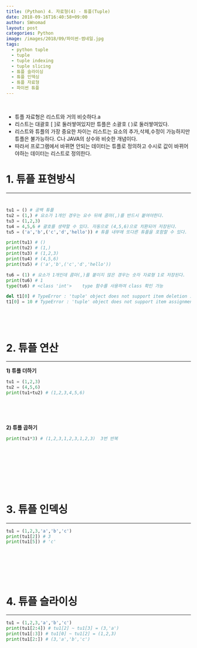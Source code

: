 ```yaml
---
title: (Python) 4. 자료형(4) - 튜플(Tuple)
date: 2018-09-16T16:40:58+09:00
author: SWnomad
layout: post
categories: Python
image: /images/2018/09/파이썬-썸네일.jpg
tags:
  - python tuple
  - tuple
  - tuple indexing
  - tuple slicing
  - 튜플 슬라이싱
  - 튜플 인덱싱
  - 튜플 자료형
  - 파이썬 튜플
---
```

&nbsp;

  * 튜플 자료형은 리스트와 거의 비슷하다.a
  * 리스트는 대괄호 [ ]로 둘러쌓여있지만 튜플은 소괄호 ( )로 둘러쌓여있다.
  * 리스트와 튜플의 가장 중요한 차이는 리스트는 요소의 추가,삭제,수정이 가능하지만 튜플은 불가능하다. C나 JAVA의 상수와 비슷한 개념이다.
  * 따라서 프로그램에서 바뀌면 안되는 데이터는 튜플로 정의하고 수시로 값이 바뀌어야하는 데이터는 리스트로 정의한다.

# 1. 튜플 표현방식

* * *

# 

~~~ python
tu1 = () # 공백 튜플
tu2 = (1,) # 요소가 1개인 경우는 요수 뒤에 콤마(,)를 반드시 붙여야한다.
tu3 = (1,2,3)
tu4 = 4,5,6 # 괄호를 생략할 수 있다. 자동으로 (4,5,6)으로 치환되어 저장된다.
tu5 = ('a','b',('c','d','hello')) # 튜플 내부에 또다른 튜플을 포함할 수 있다.

print(tu1) # ()
print(tu2) # (1,)
print(tu3) # (1,2,3)
print(tu4) # (4,5,6)
print(tu5) # ('a','b',('c','d','hello'))

tu6 = (1) # 요소가 1개인데 콤마(,)를 붙이지 않은 경우는 숫자 자료형 1로 저장된다.
print(tu6) # 1
type(tu6) # <class 'int'>    type 함수를 사용하여 class 확인 가능

del t1[0] # TypeError : 'tuple' object does not support item deletion 오류 발생
t1[0] = 10 # TypeError : 'tuple' object does not support item assignment 오류 발생
~~~

# 

&nbsp;

# 2. 튜플 연산

* * *

**1) 튜플 더하기**



~~~ python
tu1 = (1,2,3)
tu2 = (4,5,6)
print(tu1+tu2) # (1,2,3,4,5,6)
~~~

&nbsp;

&nbsp;

**2) 튜플 곱하기**  


~~~ python
print(tu1*3) # (1,2,3,1,2,3,1,2,3)  3번 반복
~~~

&nbsp;

&nbsp;

&nbsp;

&nbsp;

# 3. 튜플 인덱싱

* * *



~~~ python
tu1 = (1,2,3,'a','b','c')
print(tu1[2]) # 3
print(tu1[5]) # 'c'
~~~

&nbsp;

&nbsp;

&nbsp;

# 4. 튜플 슬라이싱

* * *



~~~ python
tu1 = (1,2,3,'a','b','c')
print(tu1[2:4]) # tu1[2] ~ tu1[3] = (3,'a')
print(tu1[:3]) # tu1[0] ~ tu1[2] = (1,2,3)
print(tu1[2:]) # (3,'a','b','c')
~~~


